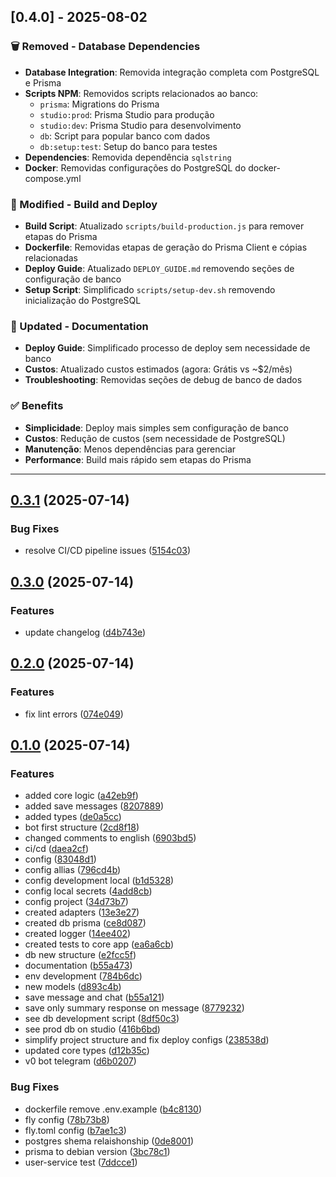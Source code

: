 ## [0.4.0] - 2025-08-02

### 🗑️ Removed - Database Dependencies

- **Database Integration**: Removida integração completa com PostgreSQL e Prisma
- **Scripts NPM**: Removidos scripts relacionados ao banco:
  - `prisma`: Migrations do Prisma
  - `studio:prod`: Prisma Studio para produção
  - `studio:dev`: Prisma Studio para desenvolvimento
  - `db`: Script para popular banco com dados
  - `db:setup:test`: Setup do banco para testes
- **Dependencies**: Removida dependência `sqlstring`
- **Docker**: Removidas configurações do PostgreSQL do docker-compose.yml

### 🔧 Modified - Build and Deploy

- **Build Script**: Atualizado `scripts/build-production.js` para remover etapas do Prisma
- **Dockerfile**: Removidas etapas de geração do Prisma Client e cópias relacionadas
- **Deploy Guide**: Atualizado `DEPLOY_GUIDE.md` removendo seções de configuração de banco
- **Setup Script**: Simplificado `scripts/setup-dev.sh` removendo inicialização do PostgreSQL

### 📝 Updated - Documentation

- **Deploy Guide**: Simplificado processo de deploy sem necessidade de banco
- **Custos**: Atualizado custos estimados (agora: Grátis vs ~$2/mês)
- **Troubleshooting**: Removidas seções de debug de banco de dados

### ✅ Benefits

- **Simplicidade**: Deploy mais simples sem configuração de banco
- **Custos**: Redução de custos (sem necessidade de PostgreSQL)
- **Manutenção**: Menos dependências para gerenciar
- **Performance**: Build mais rápido sem etapas do Prisma

---

## [0.3.1](https://github.com/MurilloWolf/dash-bot-telegram/compare/v0.3.0...v0.3.1) (2025-07-14)

### Bug Fixes

- resolve CI/CD pipeline issues ([5154c03](https://github.com/MurilloWolf/dash-bot-telegram/commit/5154c034e0c1b04ed914f92a8034e7413bdef547))

## [0.3.0](https://github.com/MurilloWolf/dash-bot-telegram/compare/v0.2.0...v0.3.0) (2025-07-14)

### Features

- update changelog ([d4b743e](https://github.com/MurilloWolf/dash-bot-telegram/commit/d4b743e681bcc8258074bc29e7ed638dda672efd))

## [0.2.0](https://github.com/MurilloWolf/dash-bot-telegram/compare/v0.1.0...v0.2.0) (2025-07-14)

### Features

- fix lint errors ([074e049](https://github.com/MurilloWolf/dash-bot-telegram/commit/074e04982335f01f8514d2ad9cc7bf344fb7c937))

## [0.1.0](https://github.com/MurilloWolf/dash-bot-telegram/compare/d6b0207c54638d0f92cce03bdc0790005f36dd32...v0.1.0) (2025-07-14)

### Features

- added core logic ([a42eb9f](https://github.com/MurilloWolf/dash-bot-telegram/commit/a42eb9fa95177e71d48440904b6eaa77c65a2473))
- added save messages ([8207889](https://github.com/MurilloWolf/dash-bot-telegram/commit/8207889a8b2b2a34571f0bded7d0d4d8bb9e11e6))
- added types ([de0a5cc](https://github.com/MurilloWolf/dash-bot-telegram/commit/de0a5ccb4dadaf9ee4eeda9b6860409495c924b9))
- bot first structure ([2cd8f18](https://github.com/MurilloWolf/dash-bot-telegram/commit/2cd8f1812dbdd96c3b6d5422744ee642fde25c35))
- changed comments to english ([6903bd5](https://github.com/MurilloWolf/dash-bot-telegram/commit/6903bd5bef51bc0ae7ccca4294337e47dba085ce))
- ci/cd ([daea2cf](https://github.com/MurilloWolf/dash-bot-telegram/commit/daea2cf8703d247e75e98ba146d0f98b70c857cd))
- config ([83048d1](https://github.com/MurilloWolf/dash-bot-telegram/commit/83048d1d2f8a420dca8d979f8de233c03cb6b5e9))
- config allias ([796cd4b](https://github.com/MurilloWolf/dash-bot-telegram/commit/796cd4b8a5736cf02df816d64dbc0a9bfc603bc9))
- config development local ([b1d5328](https://github.com/MurilloWolf/dash-bot-telegram/commit/b1d532872018b901f0f276c291bb4b9e7ff8c3d7))
- config local secrets ([4add8cb](https://github.com/MurilloWolf/dash-bot-telegram/commit/4add8cba4d407c95e4649fe7f9cfe4b8a395743d))
- config project ([34d73b7](https://github.com/MurilloWolf/dash-bot-telegram/commit/34d73b79f2d339b764bd6241ad5d52ed2631d543))
- created adapters ([13e3e27](https://github.com/MurilloWolf/dash-bot-telegram/commit/13e3e274a4b0d6fd591c67c224ac27eae94cbaf8))
- created db prisma ([ce8d087](https://github.com/MurilloWolf/dash-bot-telegram/commit/ce8d087a3be3ef7aff25866ea35e1635ca445c4f))
- created logger ([14ee402](https://github.com/MurilloWolf/dash-bot-telegram/commit/14ee402345bd2c774064dbd72647beb442d21fd1))
- created tests to core app ([ea6a6cb](https://github.com/MurilloWolf/dash-bot-telegram/commit/ea6a6cbfea896bb4fd5ef3eb2bc568768559448b))
- db new structure ([e2fcc5f](https://github.com/MurilloWolf/dash-bot-telegram/commit/e2fcc5ff9bd22edbeb29de4926335142d7d49241))
- documentation ([b55a473](https://github.com/MurilloWolf/dash-bot-telegram/commit/b55a473ae91df2b9e34b1b2849c324717668b886))
- env development ([784b6dc](https://github.com/MurilloWolf/dash-bot-telegram/commit/784b6dc41cbad44c20f26f6d2a1fd3638ee32fc2))
- new models ([d893c4b](https://github.com/MurilloWolf/dash-bot-telegram/commit/d893c4b63dc2e64e00580b0cc2fb459cda196c41))
- save message and chat ([b55a121](https://github.com/MurilloWolf/dash-bot-telegram/commit/b55a12118e38dd967314200d472bf6b1dcac614d))
- save only summary response on message ([8779232](https://github.com/MurilloWolf/dash-bot-telegram/commit/877923276aed4d665117b4ad6e892de0d01ee9f9))
- see db development script ([8df50c3](https://github.com/MurilloWolf/dash-bot-telegram/commit/8df50c3627da5a83440752f3419d2f4c6f46107c))
- see prod db on studio ([416b6bd](https://github.com/MurilloWolf/dash-bot-telegram/commit/416b6bdb0f79481d452a045fe63795e214b6d7f3))
- simplify project structure and fix deploy configs ([238538d](https://github.com/MurilloWolf/dash-bot-telegram/commit/238538d83141c32374fc6bebfe5898816ed18beb))
- updated core types ([d12b35c](https://github.com/MurilloWolf/dash-bot-telegram/commit/d12b35ccf72f03b6bd05bb1013fc6df3a0227014))
- v0 bot telegram ([d6b0207](https://github.com/MurilloWolf/dash-bot-telegram/commit/d6b0207c54638d0f92cce03bdc0790005f36dd32))

### Bug Fixes

- dockerfile remove .env.example ([b4c8130](https://github.com/MurilloWolf/dash-bot-telegram/commit/b4c81308ce322ec7948b9a8fe0fb8088db3d03ee))
- fly config ([78b73b8](https://github.com/MurilloWolf/dash-bot-telegram/commit/78b73b8e566b9143afcc5d79dc6607caf424a71f))
- fly.toml config ([b7ae1c3](https://github.com/MurilloWolf/dash-bot-telegram/commit/b7ae1c3927d1d0d0e426904c1c59fb3716d9e984))
- postgres shema relaishonship ([0de8001](https://github.com/MurilloWolf/dash-bot-telegram/commit/0de8001328f2c66ed5b1453981f9ad24706ce1c4))
- prisma to debian version ([3bc78c1](https://github.com/MurilloWolf/dash-bot-telegram/commit/3bc78c15511055451fca7a203f4ffcaa988c9a70))
- user-service test ([7ddcce1](https://github.com/MurilloWolf/dash-bot-telegram/commit/7ddcce1017e4ca4e369d4307bcf49b5a44520d28))
